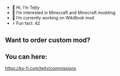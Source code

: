 - 👋 Hi, I’m Tejty
- 👀 I’m interested in Minecraft and Minecraft modding
- 🌱 I’m currently working on WikiBook mod
- ⚡ Fun fact: 42

## Want to order custom mod?
## You can here: 
https://ko-fi.com/tejty/commissions
